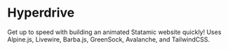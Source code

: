 # Hyperdrive

Get up to speed with building an animated Statamic website quickly! Uses Alpine.js, Livewire, Barba.js, GreenSock, Avalanche, and TailwindCSS.
